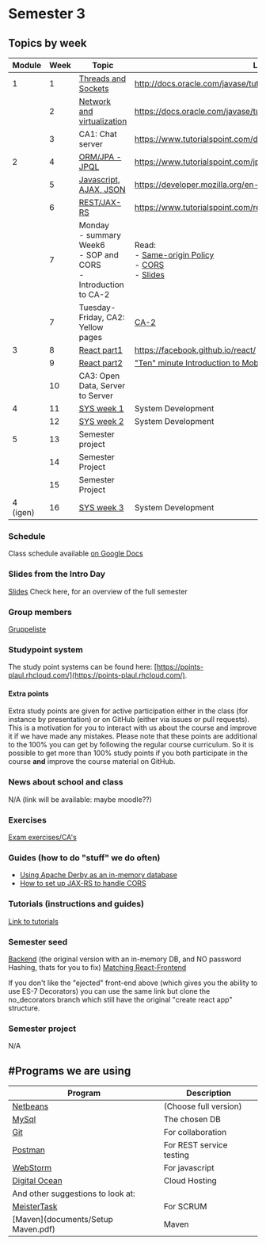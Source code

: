 # Semester 3
## Topics by week

|**Module**	| **Week**	| **Topic**	| **Links**  |
|---|---|---|---|
|1	| 1	| [Threads and Sockets](https://github.com/CphBusCosSem3/week1-concurrency)	| http://docs.oracle.com/javase/tutorial/essential/concurrency/ |
|	| 2	| [Network and virtualization](https://github.com/CphBusCosSem3/week2-network)	| https://docs.oracle.com/javase/tutorial/networking/sockets/ |
|	| 3	| CA1: Chat server	| https://www.tutorialspoint.com/design_pattern/observer_pattern.htm |
|2	| 4	| [ORM/JPA - JPQL](https://github.com/CphBusCosSem3/week4-orm-jpa)	| https://www.tutorialspoint.com/jpa/ |
|	| 5	| [Javascript, AJAX, JSON](https://github.com/CphBusCosSem3/week5-javascript)	| https://developer.mozilla.org/en-US/docs/Web/JavaScript |
|	| 6	| [REST/JAX-RS](https://github.com/CphBusCosSem3/week6-rest)	| https://www.tutorialspoint.com/restful/restful_jax_rs.htm |
|	| 7	| Monday<br/>- summary Week6<br/>- SOP and CORS <br/>- Introduction to CA-2| Read: <br/>- [Same-origin Policy](https://en.wikipedia.org/wiki/Same-origin_policy)<br/> - [CORS](https://en.wikipedia.org/wiki/Cross-origin_resource_sharing)<br/> - [Slides](http://slides3-plaul.rhcloud.com/cors/cors.html)
|	| 7	| Tuesday-Friday, CA2: Yellow pages| [CA-2](https://github.com/CphBusCosSem3/Exercises/blob/master/CA/CA2/CA2_ORM_REST_AJAX.pdf)
|3	| 8	| [React part1](https://github.com/CphBusCosSem3/week8-react1)	| https://facebook.github.io/react/  |
|	| 9	| [React part2](https://github.com/CphBusCosSem3/week9-react2)	|  ["Ten" minute Introduction to MobX and React](https://mobx.js.org/getting-started.html)
|	| 10| CA3: Open Data, Server to Server| 	  
|4	| 11| [SYS week 1](https://github.com/CphBusCosSem3/week11-System_Development) | System Development
|	| 12| [SYS week 2](https://github.com/CphBusCosSem3/week12-System_Development) | System Development
|5	| 13| Semester project		| 
|	| 14| Semester Project		| 
|	| 15| Semester Project		| 
|4 (igen) | 16 | [SYS week 3](https://github.com/CphBusCosSem3/week16-System_Development) | System Development

### Schedule

Class schedule available [on Google Docs](https://docs.google.com/spreadsheets/d/1EsROSQK2NvymbGK748G-S5QbEVc_emVey_qpmbP2uvQ/edit#gid=0)

### Slides from the Intro Day
[Slides](documents/intro.pdf) Check here, for an overview of the full semester

### Group members
[Gruppeliste](https://docs.google.com/document/d/1YvH6md4uZjtDpXXnGva6nX4jpM7Hm4I45nR3giyFeuU/edit?usp=sharing)

### Studypoint system
The study point systems can be found here: [https://points-plaul.rhcloud.com/](https://points-plaul.rhcloud.com/).

#### Extra points
Extra study points are given for active participation either in the class (for instance by presentation) or on GitHub (either via issues or pull requests). This is a motivation for you to interact with us about the course and improve it if we have made any mistakes. Please note that these points are additional to the 100% you can get by following the regular course curriculum. So it is possible to get more than 100% study points if you both participate in the course **and** improve the course material on GitHub.

### News about school and class
N/A (link will be available: maybe moodle??)

### Exercises
[Exam exercises/CA's](https://github.com/CphBusCosSem3/Exercises)

### Guides (how to do "stuff" we do often)
* [Using Apache Derby as an in-memory database](https://docs.google.com/document/d/1txCv5GpCqsIGNn-PSq5_Qgd5_GQaixNNSQy_C6AuY8Q/edit?usp=sharing)
* [How to set up JAX-RS to handle CORS](http://slides3-plaul.rhcloud.com/cors/cors.html#9)

### Tutorials (instructions and guides)
[Link to tutorials](https://github.com/CphBusCosSem3/tutorials)

### Semester seed
[Backend](https://github.com/Lars-m/semesterSeedJAX-RS-Backend.git) (the original version with an in-memory DB, and NO password Hashing, thats for you to fix)
[Matching React-Frontend](https://github.com/Lars-m/semesterSeedReactClient.git)

If you don't like the "ejected" front-end above (which gives you the ability to use ES-7 Decorators) you can use the same link but clone the no_decorators branch which still have the original "create react app" structure.

### Semester project
N/A

## #Programs we are using
Program | Description  
---|---  
[Netbeans](https://netbeans.org/downloads/)     | (Choose full version)  
[MySql](http://dev.mysql.com/downloads/mysql/)  | The chosen DB  
[Git](https://git-scm.com/downloads)            | For collaboration  
[Postman](https://www.getpostman.com/)          | For REST service testing  
[WebStorm](https://www.jetbrains.com/student/)  | For javascript  
[Digital Ocean](https://www.digitalocean.com/)  | Cloud Hosting  
And other suggestions to look at:               |  
[MeisterTask](https://www.meistertask.com/)     | For SCRUM  
[Maven](documents/Setup Maven.pdf)		| Maven



